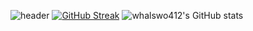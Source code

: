 ![header](https://capsule-render.vercel.app/api?type=waving&height=300&color=gradient&text=Welcom!&section=header&textBg=false&fontAlign=50&desc=Minjae%20Github%20profile&descAlign=61)
[![GitHub Streak](https://streak-stats.demolab.com?user=whalswo412&theme=cobalt2&hide_border=%EA%B1%B0%EC%A7%93&date_format=M%20j%5B%2C%20Y%5D)](https://git.io/streak-stats)
![whalswo412's GitHub stats](https://github-readme-stats.vercel.app/api?username=whalswo412&theme=flag-india&icons=true)

